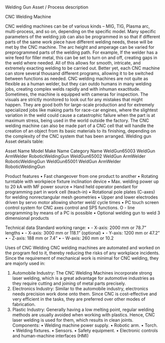 Welding Gun Asset / Process description

CNC Welding Machine

CNC welding machines can be of various kinds – MIG, TIG, Plasma arc, multi-process, and so on, depending on the specific model.  Many specific parameters of the welding job can also be programmed in so that if different parts of the same work piece have different welding needs, these will be met by the CNC machine. The arc height and amperage can be varied for preprogrammed parts of the welding path.
For example, If the welder has a wire feed for filler metal, this can be set to turn on and off, creating gaps in the weld where needed. All of this allows for smooth, intricate, and extremely exacting welding to be carried out. Better yet, each CNC machine can store several thousand different programs, allowing it to be switched between functions as needed. CNC welding machines are not quite as flexible as a human welder, but they can outdo humans in many welding jobs, creating complex welds rapidly and with inhuman exactitude. Sometimes, the machine is equipped with cameras for inspection. The visuals are strictly monitored to look out for any mistakes that might happen. They are good both for large-scale production and for extremely specialized jobs like making parts for race-car engines, where the slightest variation in the weld could cause a catastrophic failure when the part is at maximum stress, being used in the world outside the factory.  The CNC welding machine can also be made part of a CNC cell that will handle the creation of an object from its basic materials to its finishing, depending on the complexity of the CNC system that has been arranged.
Welding gun Asset details table:

Asset Name	     Model	  Make Name	 Category Name
WeldGun65003	WeldGun	  ArmWelder	 RoboticWeldingGun
WeldGun65002	WeldGun	  ArmWelder	 RoboticWeldingGun
WeldGun65001	WeldGun	  ArmWelder	 RoboticWeldingGun

Product features
• Fast changeover from one product to another 
• Rotating turntable with workpiece fixture inclination device • Max. welding power up to 20 kA with MF power source 
• Hand held operator pendant for programming part in work cell (teach-in) 
• Rotational pole plates (C-axes) for welding nonrectangular mesh geometries
• Upper and lower electrodes driven by servo motor allowing shorter weld/ cycle times 
• PC touch screen control system for CNC axes control and SPS functions. O - line programming by means of a PC is possible
• Optional welding gun to weld 3 dimensional products
 
Technical data Standard working range:
 • - X-axis: 2000 mm or 78.7” lengths
 • - X-axis: 3000 mm or 118.1” (optional)
 • - Y-axis: 1200 mm or 47.2” 
• - Z-axis: 188 mm or 7.4” 
• - W-axis: 260 mm or 10.2

Uses of CNC Welding 
CNC welding machines are automated and worked on the program fed to it, thereby reducing the risks of any workplace incidents. 
Since the requirement of mechanical work is minimal for CNC welding, they are majorly used in:
1.	Automobile Industry: The CNC Welding Machines incorporate strong laser welding, which is a great advantage for automotive industries as they require cutting and joining of metal parts precisely.
2.	Electronics Industry: Similar to the automobile industry, electronics needs precision work done onto them. Since CNC is cost-effective and very efficient in the tasks, they are preferred over other modes of fabrication.
3.	Plastic Industry: Generally having a low melting point, regular welding methods are usually avoided when working with plastics. Hence, CNC laser welding is used for them, which results in clean joints.
Components:
•	Welding machine power supply.
•	Robotic arm.
•	Torch.
•	Welding fixtures.
•	Sensors.
•	Safety equipment.
•	Electronic controls and human-machine interfaces (HMI)


